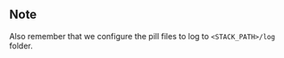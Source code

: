 <!-- usedin: [ _rails/Tutorials/1967-09-26-bluepill-v1.md] -->


## Note

Also remember that we configure the pill files to log to `<STACK_PATH>/log` folder.



